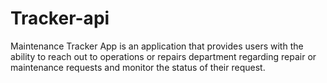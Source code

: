 # Tracker-api
Maintenance Tracker App is an application that provides users with the ability to reach out to operations or repairs department regarding repair or maintenance requests and monitor the status of their request.
